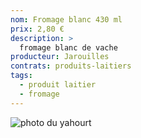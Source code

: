 ```yaml
---
nom: Fromage blanc 430 ml
prix: 2,80 €
description: >
  fromage blanc de vache
producteur: Jarouilles
contrats: produits-laitiers
tags: 
  - produit laitier
  - fromage
---
```


![photo du yahourt](./media/fromage-blanc.jpg)